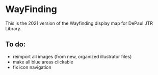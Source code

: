 # WayFinding
This is the 2021 version of the Wayfinding display map for DePaul JTR Library.

## To do:
- reimport all images (from new, organized illustrator files)
- make all blue areas clickable
- fix icon navigation
